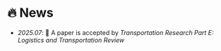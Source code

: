 # 🔥 News
- *2025.07*: 🎉 A paper is accepted by *Transportation Research Part E: Logistics and Transportation Review*